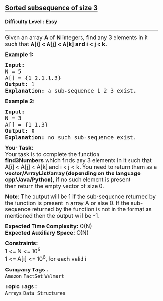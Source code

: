 <h2><a href="https://practice.geeksforgeeks.org/problems/sorted-subsequence-of-size-3/1">Sorted subsequence of size 3</a></h2><h3>Difficulty Level : Easy</h3><hr><div class="problems_problem_content__Xm_eO"><p><span style="font-size:18px">Given an array <strong>A</strong> of <strong>N</strong> integers, find any 3 elements in it such that <strong>A[i] &lt; A[j] &lt; A[k] and i &lt; j &lt; k. </strong></span></p>

<p><strong><span style="font-size:18px">Example 1:</span></strong></p>

<pre><strong><span style="font-size:18px">Input:
</span></strong><span style="font-size:18px">N = 5
A[] = {1,2,1,1,3}
<strong>Output: </strong>1<strong>
Explanation: </strong>a sub-sequence 1 2 3 exist<strong>.</strong></span>
</pre>

<p><strong><span style="font-size:18px">Example 2:</span></strong></p>

<pre><strong><span style="font-size:18px">Input:
</span></strong><span style="font-size:18px">N = 3
A[] = {1,1,3}
<strong>Output: </strong>0<strong>
Explanation: </strong>no such sub-sequence exist.</span></pre>

<p><span style="font-size:18px"><strong>Your Task:</strong><br>
Your task is to complete the function <strong>find3Numbers</strong>&nbsp;which&nbsp;finds any 3 elements in it such that A[i] &lt; A[j] &lt; A[k] and i &lt; j &lt; k. You need to return them as a<strong> vector/ArrayList/array (depending on the language cpp/Java/Python)</strong>, if no such element is present then&nbsp;return the empty vector of size 0.</span></p>

<p><span style="font-size:18px"><strong>Note</strong>: The output will be 1 if the sub-sequence returned by the function is&nbsp;present in array A or else 0. If the sub-sequence returned by the function is not in the format as mentioned then the output will be -1.</span></p>

<p><span style="font-size:18px"><strong>Expected Time Complexity:&nbsp;</strong>O(N)<br>
<strong>Expected Auxiliary Space:&nbsp;</strong>O(N)</span></p>

<p><span style="font-size:18px"><strong>Constraints:</strong><br>
1 &lt;= N &lt;= 10<sup>5</sup><br>
1 &lt;= A[i] &lt;= 10<sup>6</sup>, for each valid i</span></p>
</div><p><span style=font-size:18px><strong>Company Tags : </strong><br><code>Amazon</code>&nbsp;<code>FactSet</code>&nbsp;<code>Walmart</code>&nbsp;<br><p><span style=font-size:18px><strong>Topic Tags : </strong><br><code>Arrays</code>&nbsp;<code>Data Structures</code>&nbsp;